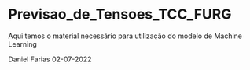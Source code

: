 # Previsao_de_Tensoes_TCC_FURG

Aqui temos o material necessário para utilização do modelo de Machine Learning

Daniel Farias 02-07-2022
